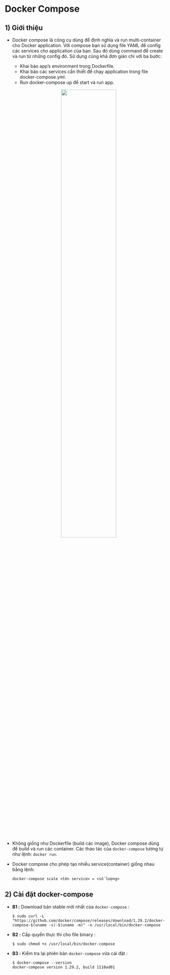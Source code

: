 # Docker Compose
## **1) Giới thiệu**
- Docker compose là công cụ dùng để định nghĩa và run multi-container cho Docker application. Với compose bạn sử dụng file YAML để config các services cho application của bạn. Sau đó dùng command để create và run từ những config đó. Sử dụng cũng khá đơn giản chỉ với ba bước:
    - Khai báo app’s environment trong Dockerfile.
    - Khai báo các services cần thiết để chạy application trong file docker-compose.yml.
    - Run docker-compose up để start và run app.

    <p align=center><img src=https://i.imgur.com/lDhSW8t.png width=60%></p>

- Không giống như Dockerfile (build các image), Docker compose dùng để build và run các container. Các thao tác của `docker-compose` tương tự như lệnh: `docker run`.
- Docker compose cho phép tạo nhiều service(container) giống nhau bằng lệnh:
    ```
    docker-compose scale <tên service> = <số lượng>
    ```
## **2) Cài đặt docker-compose**
- **B1 :** Download bản stable mới nhất của `docker-compose` :
    ```
    $ sudo curl -L "https://github.com/docker/compose/releases/download/1.29.2/docker-compose-$(uname -s)-$(uname -m)" -o /usr/local/bin/docker-compose
    ```
- **B2 :** Cấp quyền thực thi cho file binary :
    ```
    $ sudo chmod +x /usr/local/bin/docker-compose
    ```
- **B3 :** Kiểm tra lại phiên bản `docker-compose` vừa cài đặt :
    ```
    $ docker-compose --version
    docker-compose version 1.29.2, build 1110ad01
    ```